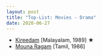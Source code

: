 ```yaml
---
layout: post
title: "Top-List: Movies - Drama"
date: 2020-06-27
---
```


* [Kireedam](https://www.hotstar.com/in/movies/kireedam/1000110732/) [Malayalam, 1989] &#9733;
* [Mouna Ragam](https://www.primevideo.com/detail/0KN7YBDJ8UZNMGZZ4U1PPTSRT0/) [Tamil, 1986]